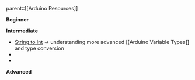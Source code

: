 parent::[[Arduino Resources]]

**Beginner**

**Intermediate**
- [String to Int](https://docs.arduino.cc/built-in-examples/strings/StringToInt)  -> understanding more advanced [[Arduino Variable Types]] and type conversion
- 
- 

**Advanced**